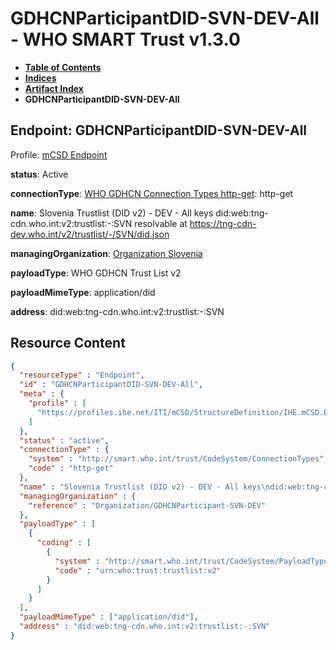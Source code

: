 # GDHCNParticipantDID-SVN-DEV-All - WHO SMART Trust v1.3.0

* [**Table of Contents**](toc.md)
* [**Indices**](indices.md)
* [**Artifact Index**](artifacts.md)
* **GDHCNParticipantDID-SVN-DEV-All**

## Endpoint: GDHCNParticipantDID-SVN-DEV-All

Profile: [mCSD Endpoint](https://profiles.ihe.net/ITI/mCSD/4.0.0/StructureDefinition-IHE.mCSD.Endpoint.html)

**status**: Active

**connectionType**: [WHO GDHCN Connection Types http-get](CodeSystem-ConnectionTypes.md#ConnectionTypes-http-get): http-get

**name**: Slovenia Trustlist (DID v2) - DEV - All keys did:web:tng-cdn.who.int:v2:trustlist:-:SVN resolvable at https://tng-cdn-dev.who.int/v2/trustlist/-/SVN/did.json

**managingOrganization**: [Organization Slovenia](Organization-GDHCNParticipant-SVN-DEV.md)

**payloadType**: WHO GDHCN Trust List v2

**payloadMimeType**: application/did

**address**: did:web:tng-cdn.who.int:v2:trustlist:-:SVN



## Resource Content

```json
{
  "resourceType" : "Endpoint",
  "id" : "GDHCNParticipantDID-SVN-DEV-All",
  "meta" : {
    "profile" : [
      "https://profiles.ihe.net/ITI/mCSD/StructureDefinition/IHE.mCSD.Endpoint"
    ]
  },
  "status" : "active",
  "connectionType" : {
    "system" : "http://smart.who.int/trust/CodeSystem/ConnectionTypes",
    "code" : "http-get"
  },
  "name" : "Slovenia Trustlist (DID v2) - DEV - All keys\ndid:web:tng-cdn.who.int:v2:trustlist:-:SVN\nresolvable at https://tng-cdn-dev.who.int/v2/trustlist/-/SVN/did.json",
  "managingOrganization" : {
    "reference" : "Organization/GDHCNParticipant-SVN-DEV"
  },
  "payloadType" : [
    {
      "coding" : [
        {
          "system" : "http://smart.who.int/trust/CodeSystem/PayloadTypes",
          "code" : "urn:who:trust:trustlist:v2"
        }
      ]
    }
  ],
  "payloadMimeType" : ["application/did"],
  "address" : "did:web:tng-cdn.who.int:v2:trustlist:-:SVN"
}

```

